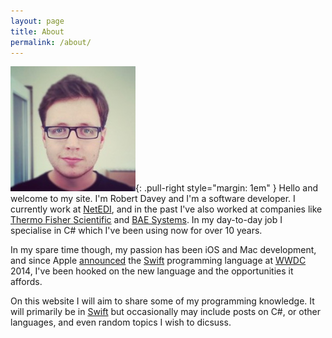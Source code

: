 ```yaml
---
layout: page
title: About
permalink: /about/
---
```

![Profile picture][profile-pic]{: .pull-right style="margin: 1em" }
Hello and welcome to my site. I'm Robert Davey and I'm a software developer. I currently work at [NetEDI][netedi], and in the past I've also worked at companies like [Thermo Fisher Scientific][thermo] and [BAE Systems][baesys].
In my day-to-day job I specialise in C# which I've been using now for over 10 years.

In my spare time though, my passion has been iOS and Mac development, and since Apple [announced][swift-intro] the [Swift][swift] programming language at [WWDC][wwdc] 2014, I've been hooked on the new language and the opportunities it affords.

On this website I will aim to share some of my programming knowledge. It will primarily be in [Swift][swift-org] but occasionally may include posts on C#, or other languages, and even random topics I wish to dicsuss.

[profile-pic]: /assets/images/profile_200.jpg
[netedi]: http://www.netedi.co.uk/
[thermo]: http://www.thermofisher.com/
[baesys]: http://www.baesystems.com/
[swift-intro]: https://developer.apple.com/videos/play/wwdc2014/101/
[swift]: https://developer.apple.com/swift/
[wwdc]: https://developer.apple.com/wwdc/ 
[swift-org]: https://www.swift.org/
